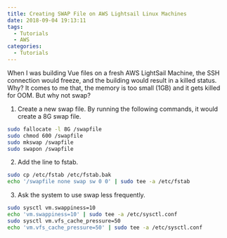 ```yaml
---
title: Creating SWAP File on AWS Lightsail Linux Machines
date: 2018-09-04 19:13:11
tags:
  - Tutorials
  - AWS
categories:
  - Tutorials
---
```


When I was building Vue files on a fresh AWS LightSail Machine, the SSH connection would freeze, and the building would result in a killed status. Why? It comes to me that, the memory is too small (1GB) and it gets killed for OOM. But why not swap?

1. Create a new swap file. By running the following commands, it would create a 8G swap file.

  ```bash
  sudo fallocate -l 8G /swapfile
  sudo chmod 600 /swapfile
  sudo mkswap /swapfile
  sudo swapon /swapfile
  ```

2. Add the line to fstab.

  ```bash
  sudo cp /etc/fstab /etc/fstab.bak
  echo '/swapfile none swap sw 0 0' | sudo tee -a /etc/fstab
  ```

3. Ask the system to use swap less frequently.

  ```bash
  sudo sysctl vm.swappiness=10
  echo 'vm.swappiness=10' | sudo tee -a /etc/sysctl.conf
  sudo sysctl vm.vfs_cache_pressure=50
  echo 'vm.vfs_cache_pressure=50' | sudo tee -a /etc/sysctl.conf
  ```
